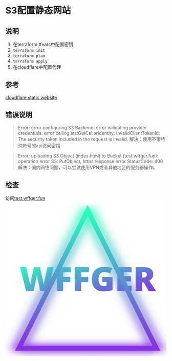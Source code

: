 # S3配置静态网站
## 说明
1. 在terraform.tfvars中配置密钥
2. `terraform init`
3. `terraform plan`
4. `terraform apply`
5. 在cloudflare中配置代理


## 参考
[cloudflare static website](https://developer.hashicorp.com/terraform/tutorials/applications/cloudflare-static-website)

## 错误说明
> Error: error configuring S3 Backend: error validating provider credentials: error calling sts:GetCallerIdentity: InvalidClientTokenId: The security token included in the request is invalid.
解决：使用不带特殊符号的api访问密钥

> Error: uploading S3 Object (index.html) to Bucket (test.wffger.fun): operation error S3: PutObject, https response error StatusCode: 400
解决：国内网络问题，可以尝试使用VPN或者其他地区的服务器操作。

## 检查
访问[test.wffger.fun](http://test.wffger.fun/)
![look](docs/static-website.png)